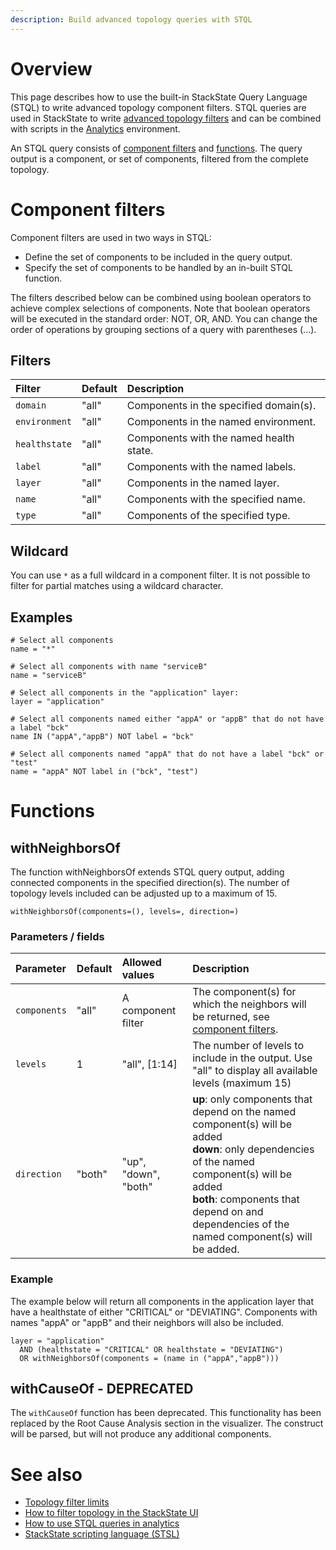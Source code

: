 ```yaml
---
description: Build advanced topology queries with STQL
---
```


# Overview

This page describes how to use the built-in StackState Query Language (STQL) to write advanced topology component filters. STQL queries are used in StackState to write [advanced topology filters](/use/views/filters#advanced-topology-filters) and can be combined with scripts in the [Analytics](/use/analytics.md) environment.

An STQL query consists of [component filters](#component-filters) and [functions](#functions). The query output is a component, or set of components, filtered from the complete topology. 

# Component filters

Component filters are used in two ways in STQL:

- Define the set of components to be included in the query output.
- Specify the set of components to be handled by an in-built STQL function.

The filters described below can be combined using boolean operators to achieve complex selections of components. Note that boolean operators will be executed in the standard order: NOT, OR, AND. You can change the order of operations by grouping sections of a query with parentheses (...).

## Filters

| Filter | Default | Description |
|:---|:---|:---|
| `domain` | "all" | Components in the specified domain(s). |
| `environment` | "all" | Components in the named environment. |
| `healthstate` | "all" | Components with the named health state. |
| `label` | "all" | Components with the named labels. |
| `layer` | "all" | Components in the named layer. |
| `name` | "all" | Components with the specified name. |
| `type` | "all" | Components of the specified type. |

## Wildcard

You can use `*` as a full wildcard in a component filter. It is not possible to filter for partial matches using a wildcard character.

## Examples

```
# Select all components
name = "*"

# Select all components with name "serviceB"
name = "serviceB"

# Select all components in the "application" layer:
layer = "application"

# Select all components named either "appA" or "appB" that do not have a label "bck"
name IN ("appA","appB") NOT label = "bck"

# Select all components named "appA" that do not have a label "bck" or "test"
name = "appA" NOT label in ("bck", "test")
```

# Functions

## withNeighborsOf

The function withNeighborsOf extends STQL query output, adding connected components in the specified direction(s). The number of topology levels included can be adjusted up to a maximum of 15.

`withNeighborsOf(components=(), levels=, direction=)`

### Parameters / fields

| Parameter | Default | Allowed values | Description |
|:---|:---|:---|:---|
| `components` | "all" | A component filter | The component(s) for which the neighbors will be returned, see [component filters](#component-filters). |
| `levels` | 1 | "all", [1:14] | The number of levels to include in the output. Use "all" to display all available levels (maximum 15) |
| `direction` | "both" | "up", "down", "both" |**up**: only components that depend on the named component(s) will be added <br />**down**: only dependencies of the named component(s) will be added <br />**both**: components that depend on and dependencies of the named component(s) will be added. |

### Example

The example below will return all components in the application layer that have a healthstate of either "CRITICAL" or "DEVIATING". Components with names "appA" or "appB" and their neighbors will also be included.

```
layer = "application"
  AND (healthstate = "CRITICAL" OR healthstate = "DEVIATING")
  OR withNeighborsOf(components = (name in ("appA","appB")))
```

## withCauseOf - DEPRECATED

The `withCauseOf` function has been deprecated. This functionality has been replaced by the Root Cause Analysis section in the visualizer. The construct will be parsed, but will not produce any additional components.

# See also

- [Topology filter limits](/use/views/filters.md#topology-filtering-limits)
- [How to filter topology in the StackState UI](/use/views/filters.md)
- [How to use STQL queries in analytics](/use/analytics.md)
- [StackState scripting language (STSL)](/develop/reference/scripting/README.md)